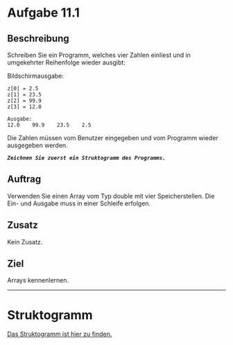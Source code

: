 # Aufgabe 11.1

## Beschreibung
Schreiben Sie ein Programm, welches vier Zahlen einliest und in umgekehrter Reihenfolge wieder ausgibt:

Bildschirmausgabe:
```
z[0] = 2.5 
z[1] = 23.5 
z[2] = 99.9 
z[3] = 12.0

Ausgabe:
12.0    99.9    23.5    2.5
```

Die Zahlen müssen vom Benutzer eingegeben und vom Programm wieder ausgegeben werden.

**_`Zeichnen Sie zuerst ein Struktogramm des Programms.`_**

## Auftrag
Verwenden Sie einen Array vom Typ double mit vier Speicherstellen. Die Ein- und Ausgabe muss in einer Schleife erfolgen.

## Zusatz
Kein Zusatz.

## Ziel
Arrays kennenlernen.

--------------------------------------------

# Struktogramm

[Das Struktogramm ist hier zu finden.](out/struktogramm.pdf)
